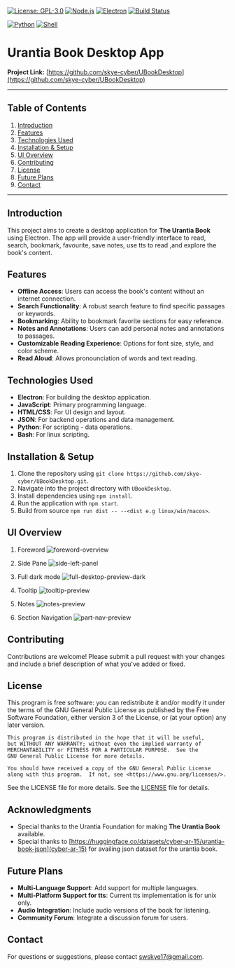 <!-- Main badges for Electron/JS app -->
[![License: GPL-3.0](https://img.shields.io/badge/License-GPLv3-blue.svg)](https://opensource.org/licenses/GPL-3.0)
[![Node.js](https://img.shields.io/badge/Node.js-16%2B-green.svg)](https://nodejs.org/)
[![Electron](https://img.shields.io/badge/Electron-27%2B-blue.svg)](https://www.electronjs.org/)
[![Build Status](https://img.shields.io/github/actions/workflow/status/skye-cyber/UBookDesktop/ci.yml?branch=main)](https://github.com/skye-cyber/UBookDesktop/actions)

<!-- Optional: If Python is a significant part of the app -->
[![Python](https://img.shields.io/badge/Python-3.8%2B-blue.svg)](https://www.python.org/)
[![Shell](https://img.shields.io/badge/Shell-Bash-green.svg)](https://www.gnu.org/software/bash/)

<!-- Optional: If published to npm -->
<!-- [![npm version](https://img.shields.io/npm/v/UBookDesktop)](https://www.npmjs.com/package/UBookDesktop) -->
# Urantia Book Desktop App

**Project Link:** [https://github.com/skye-cyber/UBookDesktop](https://github.com/skye-cyber/UBookDesktop)

---

## Table of Contents

1. [Introduction](#introduction)
2. [Features](#features)
3. [Technologies Used](#technologies-used)
4. [Installation & Setup](#installation--setup)
5. [UI Overview](#UI-Overview)
6. [Contributing](#contributing)
7. [License](#license)
8. [Future Plans](#future-plans)
9. [Contact](#contact)

---

## Introduction
This project aims to create a desktop application for **The Urantia Book** using Electron. The app will provide a user-friendly interface to read, search, bookmark, favourite, save notes, use tts to read ,and explore the book's content.

## Features
- **Offline Access**: Users can access the book's content without an internet connection.
- **Search Functionality**: A robust search feature to find specific passages or keywords.
- **Bookmarking**: Ability to bookmark favorite sections for easy reference.
- **Notes and Annotations**: Users can add personal notes and annotations to passages.
- **Customizable Reading Experience**: Options for font size, style, and color scheme.
- **Read Aloud**: Allows pronounciation of words and text reading.

## Technologies Used
- **Electron**: For building the desktop application.
- **JavaScript**: Primary programming language.
- **HTML/CSS**: For UI design and layout.
- **JSON**: For backend operations and data management.
- **Python**: For scripting - data operations.
- **Bash**: For linux scripting.

## Installation & Setup
1. Clone the repository using `git clone https://github.com/skye-cyber/UBookDesktop.git`.
2. Navigate into the project directory with `UBookDesktop`.
3. Install dependencies using `npm install`.
4. Run the application with `npm start`.
4. Build from source `npm run dist -- --<dist e.g linux/win/macos>`.


## UI Overview
1. Foreword
![foreword-overview](public/docs/foreword-overview.png "foreword-overview")

2. Side Pane
![side-left-panel](public/docs/side-left-panel.png "side-left-panel")

3.  Full dark mode
![full-desktop-preview-dark](public/docs/full-desktop-preview-dark.png "full-desktop-preview-dark")

4. Tooltip
![tooltip-preview](public/docs/tooltip-preview.png "tooltip-preview")

5. Notes
![notes-preview](public/docs/notes-preview.png "notes-preview")

6. Section Navigation
![part-nav-preview](public/docs/part-nav-preview.png "part-nav-preview")


## Contributing
Contributions are welcome! Please submit a pull request with your changes and include a brief description of what you've added or fixed.

## License
This program is free software: you can redistribute it and/or modify
    it under the terms of the GNU General Public License as published by
    the Free Software Foundation, either version 3 of the License, or
    (at your option) any later version.

    This program is distributed in the hope that it will be useful,
    but WITHOUT ANY WARRANTY; without even the implied warranty of
    MERCHANTABILITY or FITNESS FOR A PARTICULAR PURPOSE.  See the
    GNU General Public License for more details.

    You should have received a copy of the GNU General Public License
    along with this program.  If not, see <https://www.gnu.org/licenses/>.
    
  See the LICENSE file for more details. See the [LICENSE](LICENSE) file for details.
  
## Acknowledgments
- Special thanks to the Urantia Foundation for making **The Urantia Book** available.
- Special thanks to [https://huggingface.co/datasets/cyber-ar-15/urantia-book-json](cyber-ar-15) for availing json dataset for the urantia book.

## Future Plans
- **Multi-Language Support**: Add support for multiple languages.
- **Multi-Platform Support for tts**: Current tts implementation is for unix only.
- **Audio Integration**: Include audio versions of the book for listening.
- **Community Forum**: Integrate a discussion forum for users.

## Contact
For questions or suggestions, please contact [swskye17@gmail.com](mailto:swskye17@gmail.com).
